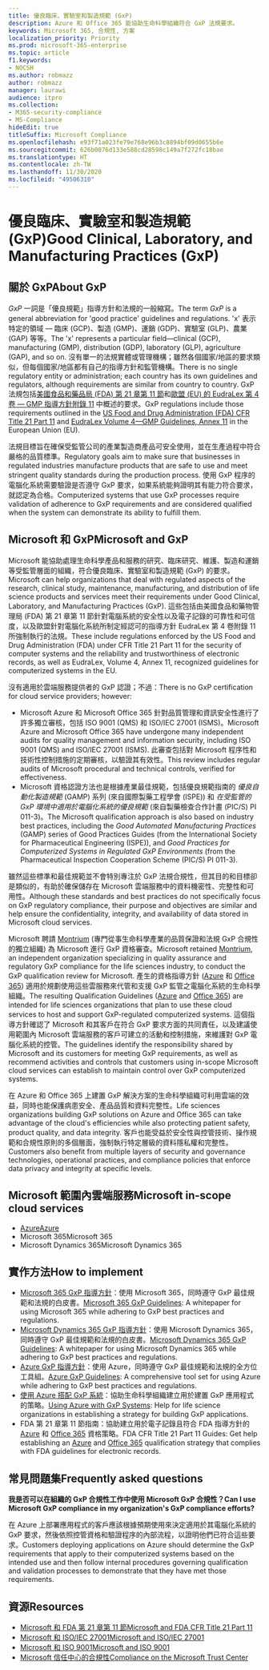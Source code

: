 ```yaml
---
title: 優良臨床、實驗室和製造規範 (GxP)
description: Azure 和 Office 365 能協助生命科學組織符合 GxP 法規要求。
keywords: Microsoft 365, 合規性, 方案
localization_priority: Priority
ms.prod: microsoft-365-enterprise
ms.topic: article
f1.keywords:
- NOCSH
ms.author: robmazz
author: robmazz
manager: laurawi
audience: itpro
ms.collection:
- M365-security-compliance
- MS-Compliance
hideEdit: true
titleSuffix: Microsoft Compliance
ms.openlocfilehash: e93f71a023fe79e768e96b3c8894bf09d0655b6e
ms.sourcegitcommit: 626b0076d133e588cd28598c149a7f272fc18bae
ms.translationtype: HT
ms.contentlocale: zh-TW
ms.lasthandoff: 11/30/2020
ms.locfileid: "49506310"
---
```

# <a name="good-clinical-laboratory-and-manufacturing-practices-gxp"></a><span data-ttu-id="6630a-104">優良臨床、實驗室和製造規範 (GxP)</span><span class="sxs-lookup"><span data-stu-id="6630a-104">Good Clinical, Laboratory, and Manufacturing Practices (GxP)</span></span>

## <a name="about-gxp"></a><span data-ttu-id="6630a-105">關於 GxP</span><span class="sxs-lookup"><span data-stu-id="6630a-105">About GxP</span></span>

<span data-ttu-id="6630a-106">*GxP* 一詞是「優良規範」指導方針和法規的一般縮寫。</span><span class="sxs-lookup"><span data-stu-id="6630a-106">The term *GxP* is a general abbreviation for 'good practice' guidelines and regulations.</span></span> <span data-ttu-id="6630a-107">'x' 表示特定的領域 — 臨床 (GCP)、製造 (GMP)、運銷 (GDP)、實驗室 (GLP)、農業 (GAP) 等等。</span><span class="sxs-lookup"><span data-stu-id="6630a-107">The 'x' represents a particular field—clinical (GCP), manufacturing (GMP), distribution (GDP), laboratory (GLP), agriculture (GAP), and so on.</span></span> <span data-ttu-id="6630a-108">沒有單一的法規實體或管理機構；雖然各個國家/地區的要求類似，但每個國家/地區都有自己的指導方針和監管機構。</span><span class="sxs-lookup"><span data-stu-id="6630a-108">There is no single regulatory entity or administration; each country has its own guidelines and regulators, although requirements are similar from country to country.</span></span> <span data-ttu-id="6630a-109">GxP 法規包括[美國食品和藥品局 (FDA) 第 21 章第 11 節](https://aka.ms/FDA-CFR)和[歐盟 (EU) 的 EudraLex 第 4 卷 — GMP 指導方針附錄 11](https://ec.europa.eu/health/documents/eudralex/vol-4_en) 中概述的要求。</span><span class="sxs-lookup"><span data-stu-id="6630a-109">GxP regulations include those requirements outlined in the [US Food and Drug Administration (FDA) CFR Title 21 Part 11](https://aka.ms/FDA-CFR) and [EudraLex Volume 4—GMP Guidelines, Annex 11](https://ec.europa.eu/health/documents/eudralex/vol-4_en) in the European Union (EU).</span></span>

<span data-ttu-id="6630a-110">法規目標旨在確保受監管公司的產業製造商產品可安全使用，並在生產過程中符合嚴格的品質標準。</span><span class="sxs-lookup"><span data-stu-id="6630a-110">Regulatory goals aim to make sure that businesses in regulated industries manufacture products that are safe to use and meet stringent quality standards during the production process.</span></span> <span data-ttu-id="6630a-111">使用 GxP 程序的電腦化系統需要驗證是否遵守 GxP 要求，如果系統能夠證明其有能力符合要求，就認定為合格。</span><span class="sxs-lookup"><span data-stu-id="6630a-111">Computerized systems that use GxP processes require validation of adherence to GxP requirements and are considered qualified when the system can demonstrate its ability to fulfill them.</span></span>

## <a name="microsoft-and-gxp"></a><span data-ttu-id="6630a-112">Microsoft 和 GxP</span><span class="sxs-lookup"><span data-stu-id="6630a-112">Microsoft and GxP</span></span>

<span data-ttu-id="6630a-113">Microsoft 能協助處理生命科學產品和服務的研究、臨床研究、維護、製造和運銷等受監管層面的組織，符合優良臨床、實驗室和製造規範 (GxP) 的要求。</span><span class="sxs-lookup"><span data-stu-id="6630a-113">Microsoft can help organizations that deal with regulated aspects of the research, clinical study, maintenance, manufacturing, and distribution of life science products and services meet their requirements under Good Clinical, Laboratory, and Manufacturing Practices (GxP).</span></span> <span data-ttu-id="6630a-114">這些包括由美國食品和藥物管理局 (FDA) 第 21 章第 11 節針對電腦系統的安全性以及電子記錄的可靠性和可信度，以及歐盟針對電腦化系統所制定經認可的指導方針 EudraLex 第 4 卷附錄 11 所強制執行的法規。</span><span class="sxs-lookup"><span data-stu-id="6630a-114">These include regulations enforced by the US Food and Drug Administration (FDA) under CFR Title 21 Part 11 for the security of computer systems and the reliability and trustworthiness of electronic records, as well as EudraLex, Volume 4, Annex 11, recognized guidelines for computerized systems in the EU.</span></span>

<span data-ttu-id="6630a-115">沒有適用於雲端服務提供者的 GxP 認證；不過：</span><span class="sxs-lookup"><span data-stu-id="6630a-115">There is no GxP certification for cloud service providers; however:</span></span>

- <span data-ttu-id="6630a-116">Microsoft Azure 和 Microsoft Office 365 針對品質管理和資訊安全性進行了許多獨立審核，包括 ISO 9001 (QMS) 和 ISO/IEC 27001 (ISMS)。</span><span class="sxs-lookup"><span data-stu-id="6630a-116">Microsoft Azure and Microsoft Office 365 have undergone many independent audits for quality management and information security, including ISO 9001 (QMS) and ISO/IEC 27001 (ISMS).</span></span> <span data-ttu-id="6630a-117">此審查包括對 Microsoft 程序性和技術性控制措施的定期審核，以驗證其有效性。</span><span class="sxs-lookup"><span data-stu-id="6630a-117">This review includes regular audits of Microsoft procedural and technical controls, verified for effectiveness.</span></span>
- <span data-ttu-id="6630a-118">Microsoft 資格認證方法也是根據產業最佳規範，包括優良規範指南的 *優良自動化製造規範* (GAMP) 系列 (來自國際製藥工程學會 (ISPE)) 和 *在受監管的 GxP 環境中適用於電腦化系統的優良規範* (來自製藥檢查合作計畫 (PIC/S) PI 011-3)。</span><span class="sxs-lookup"><span data-stu-id="6630a-118">The Microsoft qualification approach is also based on industry best practices, including the *Good Automated Manufacturing Practices* (GAMP) series of Good Practices Guides (from the International Society for Pharmaceutical Engineering (ISPE)), and *Good Practices for Computerized Systems in Regulated GxP Environments* (from the Pharmaceutical Inspection Cooperation Scheme (PIC/S) PI 011-3).</span></span>

<span data-ttu-id="6630a-119">雖然這些標準和最佳規範並不會特別專注於 GxP 法規合規性，但其目的和目標卻是類似的，有助於確保儲存在 Microsoft 雲端服務中的資料機密性、完整性和可用性。</span><span class="sxs-lookup"><span data-stu-id="6630a-119">Although these standards and best practices do not specifically focus on GxP regulatory compliance, their purpose and objectives are similar and help ensure the confidentiality, integrity, and availability of data stored in Microsoft cloud services.</span></span>

<span data-ttu-id="6630a-120">Microsoft 聘請 [Montrium](https://www.montrium.com/) (專門從事生命科學產業的品質保證和法規 GxP 合規性的獨立組織) 為 Microsoft 進行 GxP 資格審查。</span><span class="sxs-lookup"><span data-stu-id="6630a-120">Microsoft retained [Montrium](https://www.montrium.com/), an independent organization specializing in quality assurance and regulatory GxP compliance for the life sciences industry, to conduct the GxP qualification review for Microsoft.</span></span> <span data-ttu-id="6630a-121">產生的資格指導方針 ([Azure](https://aka.ms/gxpcompliance) 和 [Office 365](https://aka.ms/o365-qualification-guideline)) 適用於規劃使用這些雲服務來代管和支援 GxP 監管之電腦化系統的生命科學組織。</span><span class="sxs-lookup"><span data-stu-id="6630a-121">The resulting Qualification Guidelines ([Azure](https://aka.ms/gxpcompliance) and [Office 365](https://aka.ms/o365-qualification-guideline)) are intended for life sciences organizations that plan to use these cloud services to host and support GxP-regulated computerized systems.</span></span> <span data-ttu-id="6630a-122">這個指導方針確認了 Microsoft 和其客戶在符合 GxP 要求方面的共同責任，以及建議使用範圍內 Microsoft 雲端服務的客戶可建立的活動和控制措施，來維護對 GxP 電腦化系統的控管。</span><span class="sxs-lookup"><span data-stu-id="6630a-122">The guidelines identify the responsibility shared by Microsoft and its customers for meeting GxP requirements, as well as recommend activities and controls that customers using in-scope Microsoft cloud services can establish to maintain control over GxP computerized systems.</span></span>

<span data-ttu-id="6630a-123">在 Azure 和 Office 365 上建置 GxP 解決方案的生命科學組織可利用雲端的效益，同時也能保護病患安全、產品品質和資料完整性。</span><span class="sxs-lookup"><span data-stu-id="6630a-123">Life sciences organizations building GxP solutions on Azure and Office 365 can take advantage of the cloud's efficiencies while also protecting patient safety, product quality, and data integrity.</span></span> <span data-ttu-id="6630a-124">客戶也能受益於安全性與控管技術、操作規範和合規性原則的多個層面，強制執行特定層級的資料隱私權和完整性。</span><span class="sxs-lookup"><span data-stu-id="6630a-124">Customers also benefit from multiple layers of security and governance technologies, operational practices, and compliance policies that enforce data privacy and integrity at specific levels.</span></span>

## <a name="microsoft-in-scope-cloud-services"></a><span data-ttu-id="6630a-125">Microsoft 範圍內雲端服務</span><span class="sxs-lookup"><span data-stu-id="6630a-125">Microsoft in-scope cloud services</span></span>

- [<span data-ttu-id="6630a-126">Azure</span><span class="sxs-lookup"><span data-stu-id="6630a-126">Azure</span></span>](https://aka.ms/AzureCompliance)
- <span data-ttu-id="6630a-127">Microsoft 365</span><span class="sxs-lookup"><span data-stu-id="6630a-127">Microsoft 365</span></span>
- <span data-ttu-id="6630a-128">Microsoft Dynamics 365</span><span class="sxs-lookup"><span data-stu-id="6630a-128">Microsoft Dynamics 365</span></span>

## <a name="how-to-implement"></a><span data-ttu-id="6630a-129">實作方法</span><span class="sxs-lookup"><span data-stu-id="6630a-129">How to implement</span></span>

- <span data-ttu-id="6630a-130">[Microsoft 365 GxP 指導方針](../downloads/microsoft-365-gxp-guidelines-july-2020.pdf)：使用 Microsoft 365，同時遵守 GxP 最佳規範和法規的白皮書。</span><span class="sxs-lookup"><span data-stu-id="6630a-130">[Microsoft 365 GxP Guidelines](../downloads/microsoft-365-gxp-guidelines-july-2020.pdf): A whitepaper for using Microsoft 365 while adhering to GxP best practices and regulations.</span></span>
- <span data-ttu-id="6630a-131">[Microsoft Dynamics 365 GxP 指導方針](../downloads/microsoft-dynamics-365-gxp-guidelines-july-2020.pdf)：使用 Microsoft Dynamics 365，同時遵守 GxP 最佳規範和法規的白皮書。</span><span class="sxs-lookup"><span data-stu-id="6630a-131">[Microsoft Dynamics 365 GxP Guidelines](../downloads/microsoft-dynamics-365-gxp-guidelines-july-2020.pdf): A whitepaper for using Microsoft Dynamics 365 while adhering to GxP best practices and regulations.</span></span>
- <span data-ttu-id="6630a-132">[Azure GxP 指導方針](https://aka.ms/gxpcompliance)：使用 Azure，同時遵守 GxP 最佳規範和法規的全方位工具組。</span><span class="sxs-lookup"><span data-stu-id="6630a-132">[Azure GxP Guidelines](https://aka.ms/gxpcompliance): A comprehensive tool set for using Azure while adhering to GxP best practices and regulations.</span></span>
- <span data-ttu-id="6630a-133">[使用 Azure 搭配 GxP 系統](https://aka.ms/GXP-Azure-Strategies)：協助生命科學組織建立用於建置 GxP 應用程式的策略。</span><span class="sxs-lookup"><span data-stu-id="6630a-133">[Using Azure with GxP Systems](https://aka.ms/GXP-Azure-Strategies): Help for life science organizations in establishing a strategy for building GxP applications.</span></span>
- <span data-ttu-id="6630a-134">FDA 第 21 章第 11 節指南：協助建立用於電子記錄且符合 FDA 指導方針的 [Azure](https://aka.ms/Azure-FDA-Guidelines) 和 [Office 365](https://aka.ms/o365-qualification-guideline) 資格策略。</span><span class="sxs-lookup"><span data-stu-id="6630a-134">FDA CFR Title 21 Part 11 Guides: Get help establishing an [Azure](https://aka.ms/Azure-FDA-Guidelines) and [Office 365](https://aka.ms/o365-qualification-guideline) qualification strategy that complies with FDA guidelines for electronic records.</span></span>

## <a name="frequently-asked-questions"></a><span data-ttu-id="6630a-135">常見問題集</span><span class="sxs-lookup"><span data-stu-id="6630a-135">Frequently asked questions</span></span>

<span data-ttu-id="6630a-136">**我是否可以在組織的 GxP 合規性工作中使用 Microsoft GxP 合規性？**</span><span class="sxs-lookup"><span data-stu-id="6630a-136">**Can I use Microsoft GxP compliance in my organization's GxP compliance efforts?**</span></span>

<span data-ttu-id="6630a-137">在 Azure 上部署應用程式的客戶應該根據預期使用來決定適用於其電腦化系統的 GxP 要求，然後依照控管資格和驗證程序的內部流程，以證明他們已符合這些要求。</span><span class="sxs-lookup"><span data-stu-id="6630a-137">Customers deploying applications on Azure should determine the GxP requirements that apply to their computerized systems based on the intended use and then follow internal procedures governing qualification and validation processes to demonstrate that they have met those requirements.</span></span>

## <a name="resources"></a><span data-ttu-id="6630a-138">資源</span><span class="sxs-lookup"><span data-stu-id="6630a-138">Resources</span></span>

- [<span data-ttu-id="6630a-139">Microsoft 和 FDA 第 21 章第 11 節</span><span class="sxs-lookup"><span data-stu-id="6630a-139">Microsoft and FDA CFR Title 21 Part 11</span></span>](offering-fda-cfr-title-21-part-11.md)
- [<span data-ttu-id="6630a-140">Microsoft 和 ISO/IEC 27001</span><span class="sxs-lookup"><span data-stu-id="6630a-140">Microsoft and ISO/IEC 27001</span></span>](offering-iso-27001.md)
- [<span data-ttu-id="6630a-141">Microsoft 和 ISO 9001</span><span class="sxs-lookup"><span data-stu-id="6630a-141">Microsoft and ISO 9001</span></span>](offering-iso-9001.md)
- [<span data-ttu-id="6630a-142">Microsoft 信任中心的合規性</span><span class="sxs-lookup"><span data-stu-id="6630a-142">Compliance on the Microsoft Trust Center</span></span>](https://www.microsoft.com/trust-center/compliance/compliance-overview)
